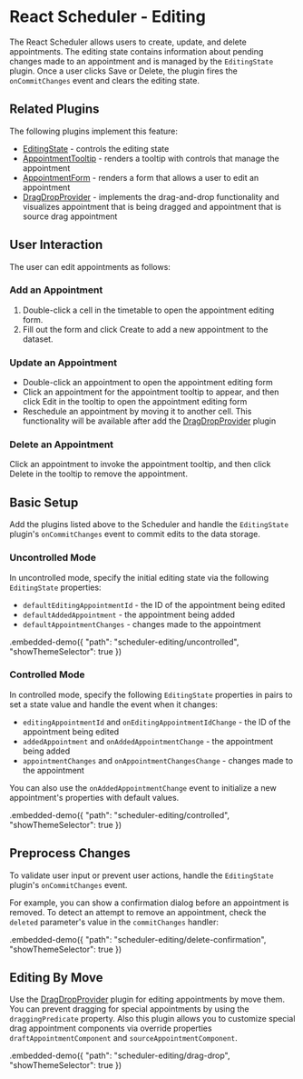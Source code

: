 # React Scheduler - Editing

The React Scheduler allows users to create, update, and delete appointments. The editing state contains information about pending changes made to an appointment and is managed by the `EditingState` plugin. Once a user clicks Save or Delete, the plugin fires the `onCommitChanges` event and clears the editing state.

## Related Plugins

The following plugins implement this feature:

- [EditingState](../reference/editing-state.md) - controls the editing state
- [AppointmentTooltip](../reference/appointment-tooltip.md) - renders a tooltip with controls that manage the appointment
- [AppointmentForm](../reference/appointment-form.md) - renders a form that allows a user to edit an appointment
- [DragDropProvider](../reference/drag-drop-provider.md) - implements the drag-and-drop functionality and visualizes appointment that is being dragged and appointment that is source drag appointment

## User Interaction

The user can edit appointments as follows:

### Add an Appointment

1. Double-click a cell in the timetable to open the appointment editing form.
2. Fill out the form and click Create to add a new appointment to the dataset.

### Update an Appointment

- Double-click an appointment to open the appointment editing form
- Click an appointment for the appointment tooltip to appear, and then click Edit in the tooltip to open the appointment editing form
- Reschedule an appointment by moving it to another cell. This functionality will be available after add the [DragDropProvider](../reference/drag-drop-provider.md) plugin

### Delete an Appointment

Click an appointment to invoke the appointment tooltip, and then click Delete in the tooltip to remove the appointment.

## Basic Setup

Add the plugins listed above to the Scheduler and handle the `EditingState` plugin's `onCommitChanges` event to commit edits to the data storage.

### Uncontrolled Mode

In uncontrolled mode, specify the initial editing state via the following `EditingState` properties:

- `defaultEditingAppointmentId` - the ID of the appointment being edited
- `defaultAddedAppointment` - the appointment being added
- `defaultAppointmentChanges` - changes made to the appointment

.embedded-demo({ "path": "scheduler-editing/uncontrolled", "showThemeSelector": true })

### Controlled Mode

In controlled mode, specify the following `EditingState` properties in pairs to set a state value and handle the event when it changes:

- `editingAppointmentId` and `onEditingAppointmentIdChange` - the ID of the appointment being edited
- `addedAppointment` and `onAddedAppointmentChange` - the appointment being added
- `appointmentChanges` and `onAppointmentChangesChange` - changes made to the appointment

You can also use the `onAddedAppointmentChange` event to initialize a new appointment's properties with default values.

.embedded-demo({ "path": "scheduler-editing/controlled", "showThemeSelector": true })

## Preprocess Changes

To validate user input or prevent user actions, handle the `EditingState` plugin's `onCommitChanges` event.

For example, you can show a confirmation dialog before an appointment is removed. To detect an attempt to remove an appointment, check the `deleted` parameter's value in the `commitChanges` handler:

.embedded-demo({ "path": "scheduler-editing/delete-confirmation", "showThemeSelector": true })

## Editing By Move

Use the [DragDropProvider](../reference/drag-drop-provider.md) plugin for editing appointments by move them. You can prevent dragging for special appointments by using the `draggingPredicate` property. Also this plugin allows you to customize special drag appointment components via override properties `draftAppointmentComponent` and `sourceAppointmentComponent`.

.embedded-demo({ "path": "scheduler-editing/drag-drop", "showThemeSelector": true })
